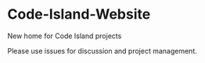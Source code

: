Code-Island-Website
===================

New home for Code Island projects

Please use issues for discussion and project management.
